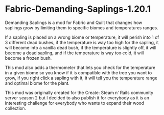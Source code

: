 # Fabric-Demanding-Saplings-1.20.1
Demanding Saplings is a mod for Fabric and Quilt that changes how saplings grow by limiting them to specific biomes and temperatures ranges.

If a sapling is placed on a wrong biome or temperature, it will perish into 1 of 3 different dead bushes, if the temperature is way too high for the sapling, it will become into a vanilla dead bush,
if the temperature is slightly off, it will become a dead sapling, and if the temperature is way too cold, it will become a frozen bush.

This mod also adds a thermometer that lets you check for the temperature in a given biome so you know if it is compatible with the tree you want to grow, if you right click a sapling with it, it will tell you the temperature range
and optimal biome for the plant.

This mod was originally created for the Create: Steam n' Rails community server season 2 but I decided to also publish it for everybody as it is an interesting challenge for everybody who wants to expand their wood collection.
